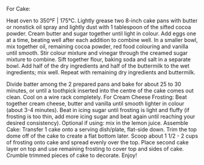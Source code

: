 For Cake:

Heat oven to 350°F | 175°C. Lightly grease two 8-inch cake pans with butter or nonstick oil spray and lightly dust with 1 tablespoon of the sifted cocoa powder.
Cream butter and sugar together until light in colour. Add eggs one at a time, beating well after each addition to combine well.
In a smaller bowl, mix together oil, remaining cocoa powder, red food colouring and vanilla until smooth. Stir colour mixture and vinegar through the creamed sugar mixture to combine.
Sift together flour, baking soda and salt in a separate bowl. Add half of the dry ingredients and half of the buttermilk to the wet ingredients; mix well. Repeat with remaining dry ingredients and buttermilk. 

Divide batter among the 2 prepared pans and bake for about 25 to 30 minutes, or until a toothpick inserted into the centre of the cake comes out clean. Cool on a wire rack completely.
For Cream Cheese Frosting:
Beat together cream cheese, butter and vanilla until smooth lighter in colour (about 3-4 minutes). Beat in icing sugar until frosting is light and fluffy (if frosting is too thin, add more icing sugar and beat again until reaching your desired consistency).
Optional if using: mix in the lemon juice.
Assemble Cake:
Transfer 1 cake onto a serving dish/plate, flat-side down. Trim the top dome off of the cake to create a flat bottom later. Scoop about 1 1/2 - 2 cups of frosting onto cake and spread evenly over the top.
Place second cake layer on top and use remaining frosting to cover top and sides of cake.
Crumble trimmed pieces of cake to decorate.
Enjoy!
